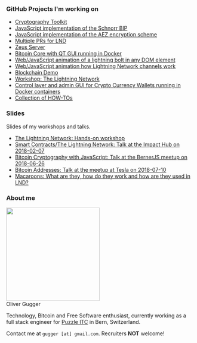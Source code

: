 ### GitHub Projects I'm working on

* [Cryptography Toolkit](https://gugger.guru/cryptography-toolkit/)
* [JavaScript implementation of the Schnorr BIP](https://github.com/guggero/bip-schnorr)
* [JavaScript implementation of the AEZ encryption scheme](https://github.com/guggero/aez)
* [Multiple PRs for LND](https://github.com/lightningnetwork/lnd/pulls/guggero)
* [Zeus Server](https://github.com/puzzle/zeus)
* [Bitcoin Core with QT GUI running in Docker](https://github.com/guggero/docker-bitcoin-core-qt)
* [Web/JavaScript animation of a lightning bolt in any DOM element](https://github.com/guggero/light-it-up)
* [Web/JavaScript animation how Lightning Network channels work](https://puzzle.github.io/beadnet/)
* [Blockchain Demo](https://gugger.guru/blockchain-demo/)
* [Workshop: The Lightning Network](https://gugger.guru/lightning-workshop/)
* [Control layer and admin GUI for Crypto Currency Wallets running in Docker containers](https://github.com/guggero/docker-wallet-control)
* [Collection of HOW-TOs](https://github.com/guggero/how-tos)

### Slides

Slides of my workshops and talks.

* [The Lightning Network: Hands-on workshop](https://gugger.guru/lightning-workshop/slides-03-workshop.html)
* [Smart Contracts/The Lightning Network: Talk at the Impact Hub on 2018-02-07](https://gugger.guru/lightning-workshop/slides-02-impact-hub.html)
* [Bitcoin Cryptography with JavaScript: Talk at the BernerJS meetup on 2018-06-26](https://gugger.guru/lightning-workshop/slides-04-berner-js.html)
* [Bitcoin Addresses: Talk at the meetup at Tesla on 2018-07-10](https://gugger.guru/lightning-workshop/slides-05-tesla.html)
* [Macaroons: What are they, how do they work and how are they used in LND?](https://gugger.guru/lightning-workshop/slides-06-macaroons.html)

### About me

<img src="https://avatars1.githubusercontent.com/u/1008879?v=4&s=460" width="250"><br/>
Oliver Gugger

Technology, Bitcoin and Free Software enthusiast, currently working as a full stack engineer for [Puzzle ITC](http://www.puzzle.ch) in Bern, Switzerland.

Contact me at `gugger [at] gmail.com`. Recruiters **NOT** welcome!
